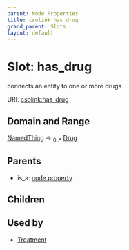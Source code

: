 ```yaml
---
parent: Node Properties
title: csolink:has_drug
grand_parent: Slots
layout: default
---
```


# Slot: has_drug


connects an entity to one or more drugs

URI: [csolink:has_drug](https://w3id.org/csolink/vocab/has_drug)

## Domain and Range

[NamedThing](NamedThing.md) ->  <sub>0..*</sub> [Drug](Drug.md)

## Parents

 *  is_a: [node property](node_property.md)

## Children


## Used by

 * [Treatment](Treatment.md)
